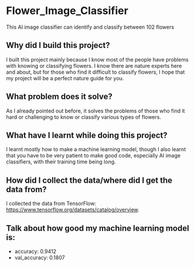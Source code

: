 # Flower_Image_Classifier
This AI image classifier can identify and classify between 102 flowers

## Why did I build this project? 
I built this project mainly because I know most of the people have problems with knowing or classifying flowers. I know there are nature experts here and about, but for those who find it difficult to classify flowers, I hope that my project will be a perfect nature guide for you. 

## What problem does it solve? 
As I already pointed out before, it solves the problems of those who find it hard or challenging to know or classify various types of flowers.

## What have I learnt while doing this project? 
I learnt mostly how to make a machine learning model, though I also learnt that you have to be very patient to make good code, especially AI image classifiers, with their training time being long.

## How did I collect the data/where did I get the data from?
I collected the data from TensorFlow: https://www.tensorflow.org/datasets/catalog/overview. 

## Talk about how good my machine learning model is: 
- accuracy: 0.9412 
- val_accuracy: 0.1807
